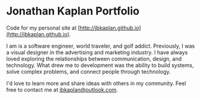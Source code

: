 # Jonathan Kaplan Portfolio

Code for my personal site at [http://jbkaplan.github.io](http://jbkaplan.github.io). 

I am is a software engineer, world traveler, and golf addict. Previously, I was a visual designer in the advertising and marketing industry. I have always loved exploring the relationships between communication, design, and technology. What drew me to development was the ability to build systems, solve complex problems, and connect people through technology.

I'd love to learn more and share ideas with others in my community. Feel free to contact me at [jbkaplan@outlook.com](jbkaplan@outlook.com).